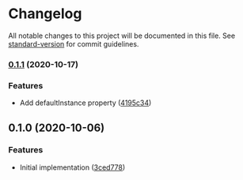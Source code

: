 # Changelog

All notable changes to this project will be documented in this file. See [standard-version](https://github.com/conventional-changelog/standard-version) for commit guidelines.

### [0.1.1](https://github.com/cfware/integration-instance-base/compare/v0.1.0...v0.1.1) (2020-10-17)


### Features

* Add defaultInstance property ([4195c34](https://github.com/cfware/integration-instance-base/commit/4195c34f66e44cc727372ea9c048e942ddfa9133))

## 0.1.0 (2020-10-06)


### Features

* Initial implementation ([3ced778](https://github.com/cfware/integration-instance-base/commit/3ced7780af5bb367b028a54774df5cd67c39a0a1))
